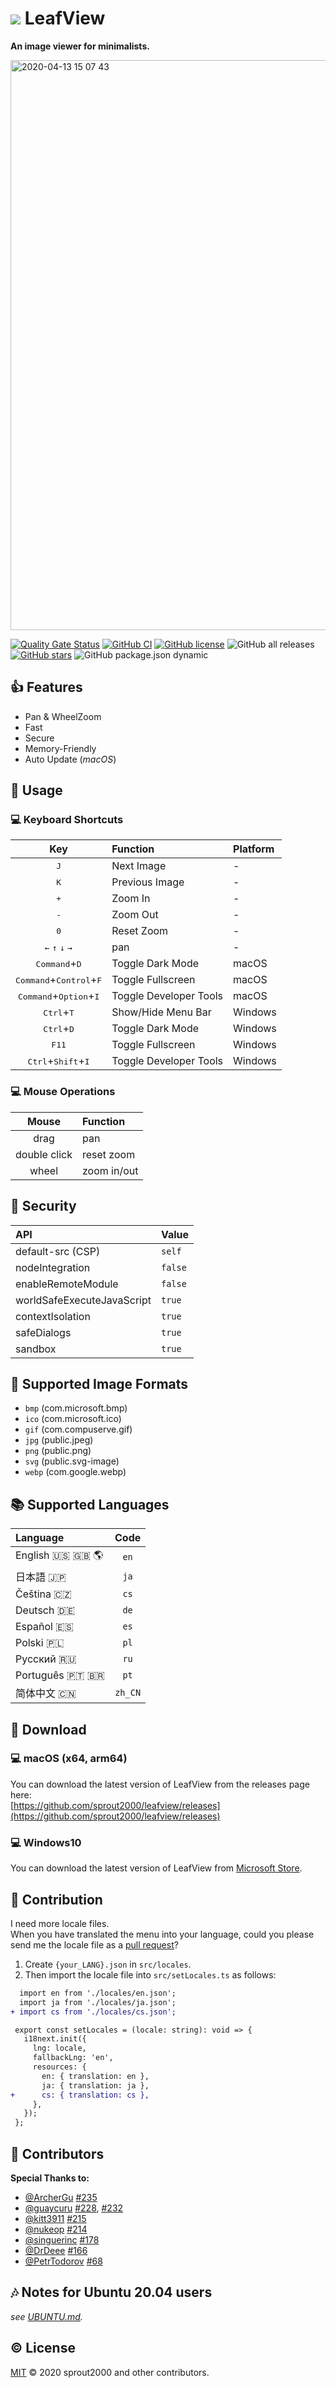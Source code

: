 # <img src="https://user-images.githubusercontent.com/52094761/83928161-b67afd00-a7c9-11ea-99c4-190121bfaf6f.png"> LeafView

**An image viewer for minimalists.**

<img width="912" alt="2020-04-13 15 07 43" src="https://user-images.githubusercontent.com/52094761/79097565-037abe00-7d9b-11ea-9f38-5a9e995792d8.png">

[![Quality Gate Status](https://sonarcloud.io/api/project_badges/measure?project=sprout2000_leafview&metric=alert_status)](https://sonarcloud.io/dashboard?id=sprout2000_leafview)
[![GitHub CI](https://github.com/sprout2000/leafview/workflows/GitHub%20CI/badge.svg)](https://github.com/sprout2000/leafview/actions?query=workflow%3A%22GitHub+CI%22)
[![GitHub license](https://img.shields.io/github/license/sprout2000/leafview)](https://github.com/sprout2000/leafview/blob/master/LICENSE.md)
![GitHub all releases](https://img.shields.io/github/downloads/sprout2000/leafview/total)
[![GitHub stars](https://img.shields.io/github/stars/sprout2000/leafview)](https://github.com/sprout2000/leafview/stargazers)
![GitHub package.json dynamic](https://img.shields.io/github/package-json/keywords/sprout2000/leafview)

## :thumbsup: Features

- Pan & WheelZoom
- Fast
- Secure
- Memory-Friendly
- Auto Update (_macOS_)

## :green_book: Usage

### :computer: Keyboard Shortcuts

|                                     Key                                     | Function               | Platform |
| :-------------------------------------------------------------------------: | :--------------------- | :------- |
|                                <kbd>J</kbd>                                 | Next Image             | -        |
|                                <kbd>K</kbd>                                 | Previous Image         | -        |
|                                <kbd>+</kbd>                                 | Zoom In                | -        |
|                                <kbd>-</kbd>                                 | Zoom Out               | -        |
|                                <kbd>0</kbd>                                 | Reset Zoom             | -        |
| <kbd>&#8592;</kbd> <kbd>&#8593;</kbd> <kbd>&#8595;</kbd> <kbd>&#8594;</kbd> | pan                    | -        |
|                       <kbd>Command</kbd>+<kbd>D</kbd>                       | Toggle Dark Mode       | macOS    |
|             <kbd>Command</kbd>+<kbd>Control</kbd>+<kbd>F</kbd>              | Toggle Fullscreen      | macOS    |
|              <kbd>Command</kbd>+<kbd>Option</kbd>+<kbd>I</kbd>              | Toggle Developer Tools | macOS    |
|                        <kbd>Ctrl</kbd>+<kbd>T</kbd>                         | Show/Hide Menu Bar     | Windows  |
|                        <kbd>Ctrl</kbd>+<kbd>D</kbd>                         | Toggle Dark Mode       | Windows  |
|                               <kbd>F11</kbd>                                | Toggle Fullscreen      | Windows  |
|                <kbd>Ctrl</kbd>+<kbd>Shift</kbd>+<kbd>I</kbd>                | Toggle Developer Tools | Windows  |

### :computer: Mouse Operations

|    Mouse     | Function    |
| :----------: | :---------- |
|     drag     | pan         |
| double click | reset zoom  |
|    wheel     | zoom in/out |

## :closed_lock_with_key: Security

| API                        | Value   |
| :------------------------- | :------ |
| default-src (CSP)          | `self`  |
| nodeIntegration            | `false` |
| enableRemoteModule         | `false` |
| worldSafeExecuteJavaScript | `true`  |
| contextIsolation           | `true`  |
| safeDialogs                | `true`  |
| sandbox                    | `true`  |

## :rainbow: Supported Image Formats

- `bmp` (com.microsoft.bmp)
- `ico` (com.microsoft.ico)
- `gif` (com.compuserve.gif)
- `jpg` (public.jpeg)
- `png` (public.png)
- `svg` (public.svg-image)
- `webp` (com.google.webp)

## :books: Supported Languages

| Language                           |  Code   |
| :--------------------------------- | :-----: |
| English :us: :uk: :earth_americas: |  `en`   |
| 日本語 :jp:                        |  `ja`   |
| Čeština 🇨🇿                         |  `cs`   |
| Deutsch :de:                       |  `de`   |
| Español :es:                       |  `es`   |
| Polski 🇵🇱                          |  `pl`   |
| Русский :ru:                       |  `ru`   |
| Português 🇵🇹 🇧🇷                    |  `pt`   |
| 简体中文 :cn:                      | `zh_CN` |

## :gift: Download

### :computer: macOS (x64, arm64)

You can download the latest version of LeafView from the releases page here:  
[https://github.com/sprout2000/leafview/releases](https://github.com/sprout2000/leafview/releases)

### :computer: Windows10

You can download the latest version of LeafView from [Microsoft Store](https://www.microsoft.com/store/apps/9P870THX6217).

## :beers: Contribution

I need more locale files.  
When you have translated the menu into your language, could you please send me the locale file as a [pull request](https://github.com/sprout2000/leafview/pulls)?

1. Create `{your_LANG}.json` in `src/locales`.
2. Then import the locale file into `src/setLocales.ts` as follows:

```diff
  import en from './locales/en.json';
  import ja from './locales/ja.json';
+ import cs from './locales/cs.json';

 export const setLocales = (locale: string): void => {
   i18next.init({
     lng: locale,
     fallbackLng: 'en',
     resources: {
       en: { translation: en },
       ja: { translation: ja },
+      cs: { translation: cs },
     },
   });
 };
```

## :tada: Contributors

**Special Thanks to:**

- [@ArcherGu](https://github.com/ArcherGu) [#235](https://github.com/sprout2000/leafview/pull/235)
- [@guaycuru](https://github.com/guaycuru) [#228](https://github.com/sprout2000/leafview/pull/228), [#232](https://github.com/sprout2000/leafview/pull/232)
- [@kitt3911](https://github.com/kitt3911) [#215](https://github.com/sprout2000/leafview/pull/215)
- [@nukeop](https://github.com/nukeop) [#214](https://github.com/sprout2000/leafview/pull/214)
- [@singuerinc](https://github.com/singuerinc) [#178](https://github.com/sprout2000/leafview/pull/178)
- [@DrDeee](https://github.com/DrDeee) [#166](https://github.com/sprout2000/leafview/pull/166)
- [@PetrTodorov](https://github.com/PetrTodorov) [#68](https://github.com/sprout2000/leafview/pull/68)

## :notes: Notes for Ubuntu 20.04 users

_see [UBUNTU.md](https://github.com/sprout2000/leafview/blob/main/UBUNTU.md)._

## :copyright: License

[MIT](https://github.com/sprout2000/leafview/blob/master/LICENSE.md) © 2020 sprout2000 and other contributors.

